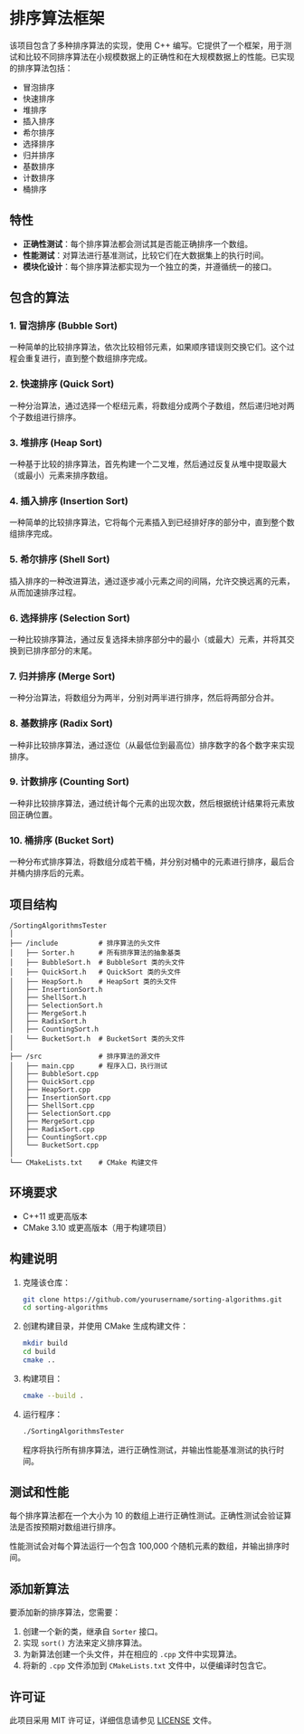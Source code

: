 # 排序算法框架

该项目包含了多种排序算法的实现，使用 C++ 编写。它提供了一个框架，用于测试和比较不同排序算法在小规模数据上的正确性和在大规模数据上的性能。已实现的排序算法包括：

- 冒泡排序
- 快速排序
- 堆排序
- 插入排序
- 希尔排序
- 选择排序
- 归并排序
- 基数排序
- 计数排序
- 桶排序

## 特性

- **正确性测试**：每个排序算法都会测试其是否能正确排序一个数组。
- **性能测试**：对算法进行基准测试，比较它们在大数据集上的执行时间。
- **模块化设计**：每个排序算法都实现为一个独立的类，并遵循统一的接口。

## 包含的算法

### 1. **冒泡排序 (Bubble Sort)**  
一种简单的比较排序算法，依次比较相邻元素，如果顺序错误则交换它们。这个过程会重复进行，直到整个数组排序完成。

### 2. **快速排序 (Quick Sort)**  
一种分治算法，通过选择一个枢纽元素，将数组分成两个子数组，然后递归地对两个子数组进行排序。

### 3. **堆排序 (Heap Sort)**  
一种基于比较的排序算法，首先构建一个二叉堆，然后通过反复从堆中提取最大（或最小）元素来排序数组。

### 4. **插入排序 (Insertion Sort)**  
一种简单的比较排序算法，它将每个元素插入到已经排好序的部分中，直到整个数组排序完成。

### 5. **希尔排序 (Shell Sort)**  
插入排序的一种改进算法，通过逐步减小元素之间的间隔，允许交换远离的元素，从而加速排序过程。

### 6. **选择排序 (Selection Sort)**  
一种比较排序算法，通过反复选择未排序部分中的最小（或最大）元素，并将其交换到已排序部分的末尾。

### 7. **归并排序 (Merge Sort)**  
一种分治算法，将数组分为两半，分别对两半进行排序，然后将两部分合并。

### 8. **基数排序 (Radix Sort)**  
一种非比较排序算法，通过逐位（从最低位到最高位）排序数字的各个数字来实现排序。

### 9. **计数排序 (Counting Sort)**  
一种非比较排序算法，通过统计每个元素的出现次数，然后根据统计结果将元素放回正确位置。

### 10. **桶排序 (Bucket Sort)**  
一种分布式排序算法，将数组分成若干桶，并分别对桶中的元素进行排序，最后合并桶内排序后的元素。

## 项目结构

```
/SortingAlgorithmsTester
│
├── /include          # 排序算法的头文件
│   ├── Sorter.h      # 所有排序算法的抽象基类
│   ├── BubbleSort.h  # BubbleSort 类的头文件
│   ├── QuickSort.h   # QuickSort 类的头文件
│   ├── HeapSort.h    # HeapSort 类的头文件
│   ├── InsertionSort.h
│   ├── ShellSort.h
│   ├── SelectionSort.h
│   ├── MergeSort.h
│   ├── RadixSort.h
│   ├── CountingSort.h
│   └── BucketSort.h  # BucketSort 类的头文件
│
├── /src              # 排序算法的源文件
│   ├── main.cpp      # 程序入口，执行测试
│   ├── BubbleSort.cpp
│   ├── QuickSort.cpp
│   ├── HeapSort.cpp
│   ├── InsertionSort.cpp
│   ├── ShellSort.cpp
│   ├── SelectionSort.cpp
│   ├── MergeSort.cpp
│   ├── RadixSort.cpp
│   ├── CountingSort.cpp
│   └── BucketSort.cpp
│
└── CMakeLists.txt    # CMake 构建文件
```

## 环境要求

- C++11 或更高版本
- CMake 3.10 或更高版本（用于构建项目）

## 构建说明

1. 克隆该仓库：

   ```bash
   git clone https://github.com/yourusername/sorting-algorithms.git
   cd sorting-algorithms
   ```

2. 创建构建目录，并使用 CMake 生成构建文件：

   ```bash
   mkdir build
   cd build
   cmake ..
   ```

3. 构建项目：

   ```bash
   cmake --build .
   ```

4. 运行程序：

   ```bash
   ./SortingAlgorithmsTester
   ```

   程序将执行所有排序算法，进行正确性测试，并输出性能基准测试的执行时间。

## 测试和性能

每个排序算法都在一个大小为 10 的数组上进行正确性测试。正确性测试会验证算法是否按预期对数组进行排序。

性能测试会对每个算法运行一个包含 100,000 个随机元素的数组，并输出排序时间。

## 添加新算法

要添加新的排序算法，您需要：

1. 创建一个新的类，继承自 `Sorter` 接口。
2. 实现 `sort()` 方法来定义排序算法。
3. 为新算法创建一个头文件，并在相应的 `.cpp` 文件中实现算法。
4. 将新的 `.cpp` 文件添加到 `CMakeLists.txt` 文件中，以便编译时包含它。

## 许可证

此项目采用 MIT 许可证，详细信息请参见 [LICENSE](LICENSE) 文件。
